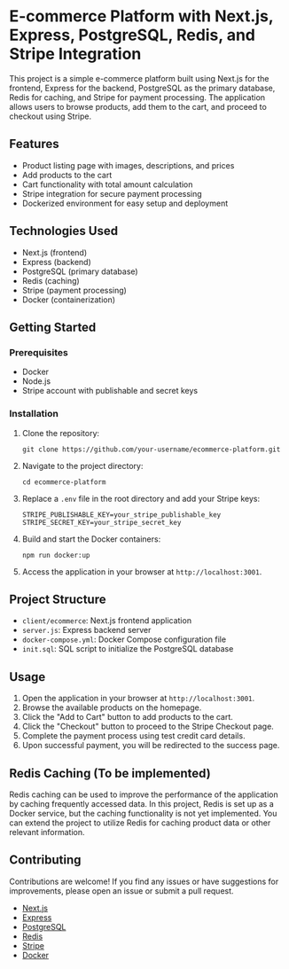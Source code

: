 # E-commerce Platform with Next.js, Express, PostgreSQL, Redis, and Stripe Integration

This project is a simple e-commerce platform built using Next.js for the frontend, Express for the backend, PostgreSQL as the primary database, Redis for caching, and Stripe for payment processing. The application allows users to browse products, add them to the cart, and proceed to checkout using Stripe.

## Features

- Product listing page with images, descriptions, and prices
- Add products to the cart
- Cart functionality with total amount calculation
- Stripe integration for secure payment processing
- Dockerized environment for easy setup and deployment

## Technologies Used

- Next.js (frontend)
- Express (backend)
- PostgreSQL (primary database)
- Redis (caching)
- Stripe (payment processing)
- Docker (containerization)

## Getting Started

### Prerequisites

- Docker
- Node.js
- Stripe account with publishable and secret keys

### Installation

1. Clone the repository:

   ```
   git clone https://github.com/your-username/ecommerce-platform.git
   ```

2. Navigate to the project directory:

   ```
   cd ecommerce-platform
   ```

3. Replace a `.env` file in the root directory and add your Stripe keys:

   ```
   STRIPE_PUBLISHABLE_KEY=your_stripe_publishable_key
   STRIPE_SECRET_KEY=your_stripe_secret_key
   ```


4. Build and start the Docker containers:

   ```
   npm run docker:up
   ```

5. Access the application in your browser at `http://localhost:3001`.

## Project Structure

- `client/ecommerce`: Next.js frontend application
- `server.js`: Express backend server
- `docker-compose.yml`: Docker Compose configuration file
- `init.sql`: SQL script to initialize the PostgreSQL database

## Usage

1. Open the application in your browser at `http://localhost:3001`.
2. Browse the available products on the homepage.
3. Click the "Add to Cart" button to add products to the cart.
4. Click the "Checkout" button to proceed to the Stripe Checkout page.
5. Complete the payment process using test credit card details.
6. Upon successful payment, you will be redirected to the success page.

## Redis Caching (To be implemented)

Redis caching can be used to improve the performance of the application by caching frequently accessed data. In this project, Redis is set up as a Docker service, but the caching functionality is not yet implemented. You can extend the project to utilize Redis for caching product data or other relevant information.

## Contributing

Contributions are welcome! If you find any issues or have suggestions for improvements, please open an issue or submit a pull request.



- [Next.js](https://nextjs.org/)
- [Express](https://expressjs.com/)
- [PostgreSQL](https://www.postgresql.org/)
- [Redis](https://redis.io/)
- [Stripe](https://stripe.com/)
- [Docker](https://www.docker.com/)
